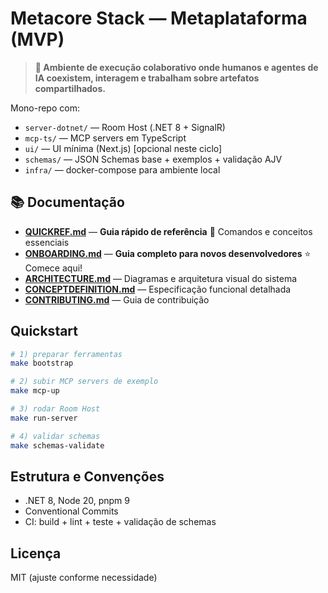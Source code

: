 # Metacore Stack — Metaplataforma (MVP)

> **🚀 Ambiente de execução colaborativo onde humanos e agentes de IA coexistem, interagem e trabalham sobre artefatos compartilhados.**

Mono-repo com:
- `server-dotnet/` — Room Host (.NET 8 + SignalR)
- `mcp-ts/` — MCP servers em TypeScript
- `ui/` — UI mínima (Next.js) [opcional neste ciclo]
- `schemas/` — JSON Schemas base + exemplos + validação AJV
- `infra/` — docker-compose para ambiente local

## 📚 Documentação

- **[QUICKREF.md](./QUICKREF.md)** — **Guia rápido de referência** 📌 Comandos e conceitos essenciais
- **[ONBOARDING.md](./ONBOARDING.md)** — **Guia completo para novos desenvolvedores** ⭐ Comece aqui!
- **[ARCHITECTURE.md](./ARCHITECTURE.md)** — Diagramas e arquitetura visual do sistema
- **[CONCEPTDEFINITION.md](./CONCEPTDEFINITION.md)** — Especificação funcional detalhada
- **[CONTRIBUTING.md](./CONTRIBUTING.md)** — Guia de contribuição

## Quickstart
```bash
# 1) preparar ferramentas
make bootstrap

# 2) subir MCP servers de exemplo
make mcp-up

# 3) rodar Room Host
make run-server

# 4) validar schemas
make schemas-validate
```

## Estrutura e Convenções

* .NET 8, Node 20, pnpm 9
* Conventional Commits
* CI: build + lint + teste + validação de schemas

## Licença

MIT (ajuste conforme necessidade)

